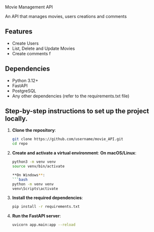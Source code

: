 Movie Management API

An API that manages movies, users creations and comments

## Features

- Create Users
- List, Delete and Update Movies
- Create comments f

## Dependencies

- Python 3.12+
- FastAPI
- PostgreSQL
- Any other dependencies (refer to the requirements.txt file)


## Step-by-step instructions to set up the project locally.

1. **Clone the repository**:
   ```bash
   git clone https://github.com/username/movie_API.git
   cd repo


2. **Create and activate a virtual environment**:
   **On macOS/Linux**:
   ```bash
   python3 -m venv venv
   source venv/bin/activate

   **On Windows**:
   ```bash
   python -m venv venv
   venv\Scripts\activate

3. **Install the required dependencies**:
   ```bash
   pip install -r requirements.txt

4. **Run the FastAPI server**:

   ```bash
   uvicorn app.main:app --reload